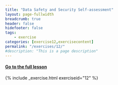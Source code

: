 ```yaml
---
title: "Data Safety and Security Self-assessment"
layout: page-fullwidth
breadcrumb: true
header: false
hidefooter: false
tags:
    - exercise
categories: [exercise12,exercisecontent]
permalink: "/exercises/12/"
#description: "This is a page description"
---
```

<h4><a href="{{ site.url }}{{ site.baseurl }}/modules/2/c">Go to the full lesson</a></h4>
{% include _exercise.html exerciseid="12" %}